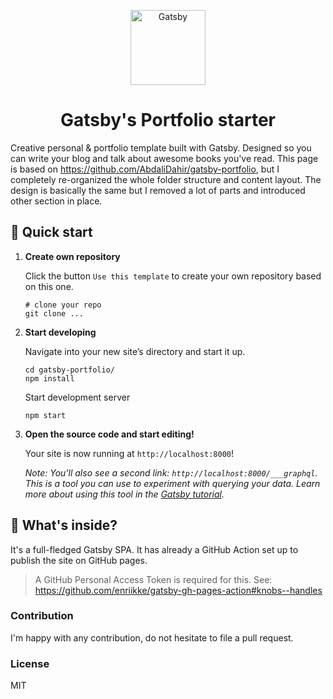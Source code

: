 <p align="center">
  <a href="https://davidkroell.com/">
    <img alt="Gatsby" src="https://avatars0.githubusercontent.com/u/23698324?s=460&u=bfe3a65c4e9aed4a51fa99830f69fcd6822484ed&v=4" width="120" />
  </a>
</p>
<h1 align="center">
  Gatsby's Portfolio starter
</h1>

Creative personal & portfolio template built with Gatsby. Designed so you can write your blog and talk about awesome books you've read.
This page is based on https://github.com/AbdaliDahir/gatsby-portfolio, but I completely re-organized the whole folder structure and content layout.
The design is basically the same but I removed a lot of parts and introduced other section in place.

## 🚀 Quick start

1.  **Create own repository**

    Click the button `Use this template` to create your own repository based on this one.

    ```shell
    # clone your repo
    git clone ...
    ```

1.  **Start developing**

    Navigate into your new site’s directory and start it up.

    ```shell
    cd gatsby-portfolio/
    npm install
    ```

    Start development server
    ```shell
    npm start
    ```

1.  **Open the source code and start editing!**

    Your site is now running at `http://localhost:8000`!

    _Note: You'll also see a second link: _`http://localhost:8000/___graphql`_. This is a tool you can use to experiment with querying your data. Learn more about using this tool in the [Gatsby tutorial](https://www.gatsbyjs.org/tutorial/part-five/#introducing-graphiql)._


## 🧐 What's inside?

It's a full-fledged Gatsby SPA. It has already a GitHub Action set up to publish the site on GitHub pages.

> A GitHub Personal Access Token is required for this. See: https://github.com/enriikke/gatsby-gh-pages-action#knobs--handles

### Contribution
I'm happy with any contribution, do not hesitate to file a pull request.


### License
MIT
